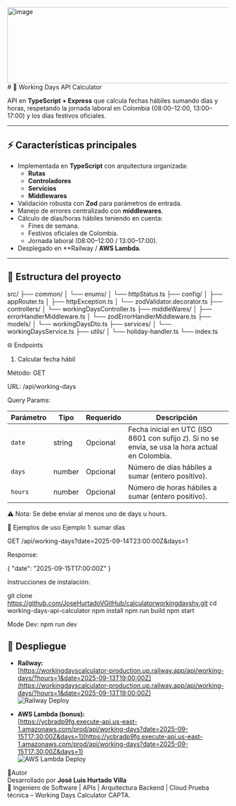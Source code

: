 <img width="906" height="173" alt="image" src="https://github.com/user-attachments/assets/61cc5e4d-e69d-486f-81e8-a2abddc49c4d" /># 📅 Working Days API Calculator

API en **TypeScript + Express** que calcula fechas hábiles sumando días y horas, respetando la jornada laboral en Colombia (08:00–12:00, 13:00–17:00) y los días festivos oficiales.

---

## ⚡️ Características principales

- Implementada en **TypeScript** con arquitectura organizada:
  - **Rutas**
  - **Controladores**
  - **Servicios**
  - **Middlewares**
- Validación robusta con **Zod** para parámetros de entrada.
- Manejo de errores centralizado con **middlewares**.
- Cálculo de días/horas hábiles teniendo en cuenta:
  - Fines de semana.
  - Festivos oficiales de Colombia.
  - Jornada laboral (08:00–12:00 / 13:00–17:00).
- Desplegado en **Railway / **AWS Lambda**.

---

## 📂 Estructura del proyecto

src/
├── common/
│ └── enums/
│ └── httpStatus.ts
├── config/
│ ├── appRouter.ts
│ ├── httpException.ts
│ └── zodValidator.decorator.ts
├── controllers/
│ └── workingDaysController.ts
├── middleWares/
│ ├── errorHandlerMiddleware.ts
│ └── zodErrorHandlerMiddleware.ts
├── models/
│ └── workingDaysDto.ts
├── services/
│ └── workingDaysService.ts
├── utils/
│ └── holiday-handler.ts
└── index.ts

🌐 Endpoints

1. Calcular fecha hábil

Método: GET

URL: /api/working-days

Query Params:

| Parámetro | Tipo   | Requerido | Descripción                                                                                        |
| --------- | ------ | --------- | -------------------------------------------------------------------------------------------------- |
| `date`    | string | Opcional  | Fecha inicial en UTC (ISO 8601 con sufijo `Z`). Si no se envía, se usa la hora actual en Colombia. |
| `days`    | number | Opcional  | Número de días hábiles a sumar (entero positivo).                                                  |
| `hours`   | number | Opcional  | Número de horas hábiles a sumar (entero positivo).                                                 |

⚠️ Nota: Se debe enviar al menos uno de days u hours.

📖 Ejemplos de uso
Ejemplo 1: sumar días

GET /api/working-days?date=2025-09-14T23:00:00Z&days=1

Response:

{
"date": "2025-09-15T17:00:00Z"
}

Instrucciones de instalación:

git clone https://github.com/JoseHurtadoVGitHub/calculatorworkingdayshv.git
cd working-days-api-calculator
npm install
npm run build
npm start

Mode Dev:
npm run dev

## 🚀 Despliegue

- **Railway:**  
  [https://workingdayscalculator-production.up.railway.app/api/working-days/?hours=1&date=2025-09-13T19:00:00Z](https://workingdayscalculator-production.up.railway.app/api/working-days/?hours=1&date=2025-09-13T19:00:00Z)  
  ![Railway Deploy](https://github.com/user-attachments/assets/b093340b-c6ae-4319-90b1-0d967548ebd2)

- **AWS Lambda (bonus):**  
  [https://ycbradp9fg.execute-api.us-east-1.amazonaws.com/prod/api/working-days?date=2025-09-15T17:30:00Z&days=1](https://ycbradp9fg.execute-api.us-east-1.amazonaws.com/prod/api/working-days?date=2025-09-15T17:30:00Z&days=1)  
  ![AWS Lambda Deploy](https://github.com/user-attachments/assets/d3f1ce0f-ea24-4b47-a763-02d1c89080ca)


  
👤Autor  
Desarrollado por **José Luis Hurtado Villa**  
🚀 Ingeniero de Software | APIs | Arquitectura Backend | Cloud
Prueba técnica – Working Days Calculator CAPTA.

